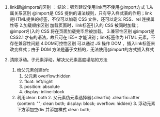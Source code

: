 1. link跟@import的区别 ：
    结论：强烈建议使用link而不使用@import方式
   1.从属关系区别
   @import是 CSS 提供的语法规则，只有导入样式表的作用；link是HTML提供的标签，不仅可以加载 CSS 文件，还可以定义 RSS、rel 连接属性等
   2.加载顺序区别
   加载页面时，link标签引入的 CSS 被同时加载；@import引入的 CSS 将在页面加载完毕后被加载。
   3.兼容性区别
   @import是 CSS2.1 才有的语法，故只可在 IE5+ 才能识别；link标签作为 HTML 元素，不存在兼容性问题
   4.DOM可控性区别
   可以通过 JS 操作 DOM ，插入link标签来改变样式；由于 DOM 方法是基于文档的，无法使用@import的方式插入样式


2. 清除浮动。子元素浮动，解决父元素高度塌陷的方法
   1. 给父元素创建bfc
      1. 父元素 overflow:hidden
      2. float: left/right
      3. position: absolute
      4. display: inline-block
   2. 利用clear: both
       2. 父元素伪元素选择器(.clearfix) .clearfix::after {content: ""; clear: both; display: block; overflow: hidden}
       3. 浮动元素下方添加空div 并添加样式 clear: both;
